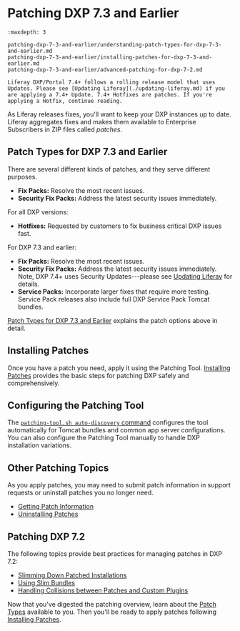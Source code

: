 # Patching DXP 7.3 and Earlier

```{toctree}
:maxdepth: 3

patching-dxp-7-3-and-earlier/understanding-patch-types-for-dxp-7-3-and-earlier.md
patching-dxp-7-3-and-earlier/installing-patches-for-dxp-7-3-and-earlier.md
patching-dxp-7-3-and-earlier/advanced-patching-for-dxp-7-2.md
```

```{note}
Liferay DXP/Portal 7.4+ follows a rolling release model that uses Updates. Please see [Updating Liferay](./updating-liferay.md) if you are applying a 7.4+ Update. 7.4+ Hotfixes are patches. If you're applying a Hotfix, continue reading.
```

As Liferay releases fixes, you'll want to keep your DXP instances up to date. Liferay aggregates fixes and makes them available to Enterprise Subscribers in ZIP files called _patches_.

## Patch Types for DXP 7.3 and Earlier

There are several different kinds of patches, and they serve different purposes.

* **Fix Packs:** Resolve the most recent issues.
* **Security Fix Packs:** Address the latest security issues immediately.

For all DXP versions:

* **Hotfixes:** Requested by customers to fix business critical DXP issues fast.

For DXP 7.3 and earlier:

* **Fix Packs:** Resolve the most recent issues.
* **Security Fix Packs:** Address the latest security issues immediately. Note, DXP 7.4+ uses Security Updates---please see [Updating Liferay](./updating-liferay.md) for details.
* **Service Packs:** Incorporate larger fixes that require more testing. Service Pack releases also include full DXP Service Pack Tomcat bundles.

[Patch Types for DXP 7.3 and Earlier](./patching-dxp-7-3-and-earlier/understanding-patch-types-for-dxp-7-3-and-earlier.md) explains the patch options above in detail.

## Installing Patches

Once you have a patch you need, apply it using the Patching Tool. [Installing Patches](./patching-dxp-7-3-and-earlier/installing-patches-for-dxp-7-3-and-earlier.md) provides the basic steps for patching DXP safely and comprehensively.

## Configuring the Patching Tool

The [`patching-tool.sh auto-discovery` command](./reference/configuring-the-patching-tool.md) configures the tool automatically for Tomcat bundles and common app server configurations. You can also configure the Patching Tool manually to handle DXP installation variations.

## Other Patching Topics

As you apply patches, you may need to submit patch information in support requests or uninstall patches you no longer need.

* [Getting Patch Information](./reference/getting-patch-information.md)
* [Uninstalling Patches](./reference/uninstalling-patches.md)

## Patching DXP 7.2 

The following topics provide best practices for managing patches in DXP 7.2:

* [Slimming Down Patched Installations](./patching-dxp-7-3-and-earlier/advanced-patching-for-dxp-7-2/slimming-down-patched-installations.md)
* [Using Slim Bundles](./patching-dxp-7-3-and-earlier/advanced-patching-for-dxp-7-2/using-slim-bundles.md)
* [Handling Collisions between Patches and Custom Plugins](./patching-dxp-7-3-and-earlier/advanced-patching-for-dxp-7-2/custom-code-and-patch-compatibility.md)

Now that you've digested the patching overview, learn about the [Patch Types](./patching-dxp-7-3-and-earlier/understanding-patch-types-for-dxp-7-3-and-earlier.md) available to you. Then you'll be ready to apply patches following [Installing Patches](./patching-dxp-7-3-and-earlier/installing-patches-for-dxp-7-3-and-earlier.md).